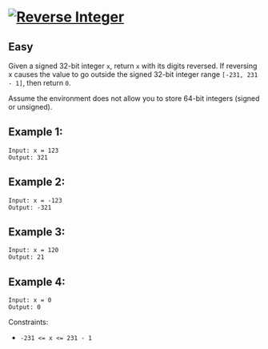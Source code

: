 # [![Reverse Integer](https://leetcode.com/problems/reverse-integer/)](https://leetcode.com/problems/reverse-integer/)

## Easy

Given a signed 32-bit integer `x`, return `x` with its digits reversed. If reversing x causes the value to go outside the signed 32-bit integer range `[-231, 231 - 1]`, then return `0`.

Assume the environment does not allow you to store 64-bit integers (signed or unsigned).

 

## Example 1:
```
Input: x = 123
Output: 321

```

## Example 2:
```
Input: x = -123
Output: -321

```

## Example 3:
```
Input: x = 120
Output: 21

```

## Example 4:
```
Input: x = 0
Output: 0
```

Constraints:

- `-231 <= x <= 231 - 1` 